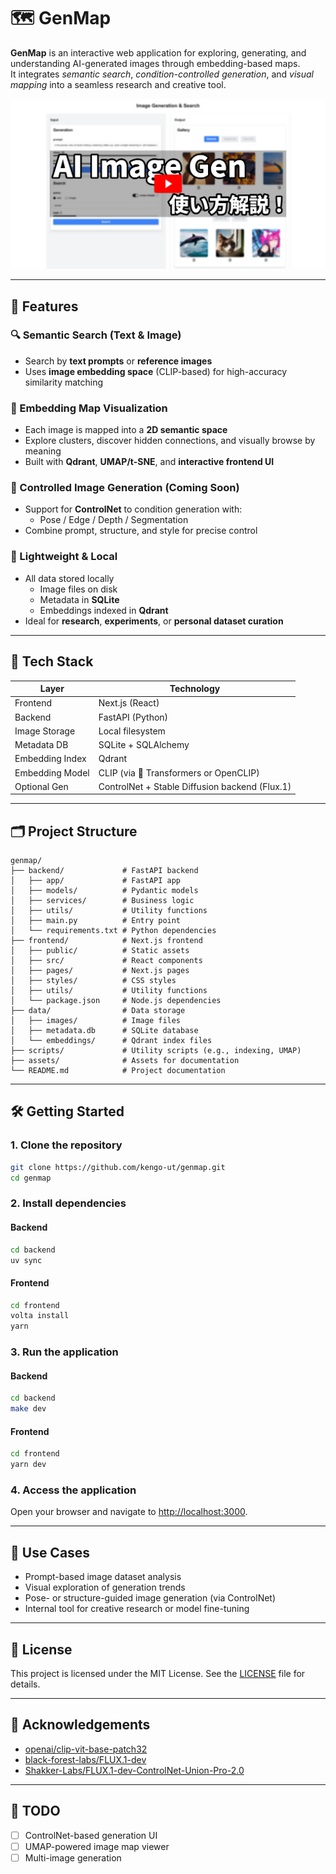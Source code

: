 # 🗺️ GenMap

**GenMap** is an interactive web application for exploring, generating, and understanding AI-generated images through embedding-based maps.  
It integrates *semantic search*, *condition-controlled generation*, and *visual mapping* into a seamless research and creative tool.

![GenMap UI Preview](./assets/genmap-preview.png)

---

## 🚀 Features

### 🔍 Semantic Search (Text & Image)
- Search by **text prompts** or **reference images**
- Uses **image embedding space** (CLIP-based) for high-accuracy similarity matching

### 🧠 Embedding Map Visualization
- Each image is mapped into a **2D semantic space**
- Explore clusters, discover hidden connections, and visually browse by meaning
- Built with **Qdrant**, **UMAP/t-SNE**, and **interactive frontend UI**

### 🎨 Controlled Image Generation (Coming Soon)
- Support for **ControlNet** to condition generation with:
  - Pose / Edge / Depth / Segmentation
- Combine prompt, structure, and style for precise control

### 💾 Lightweight & Local
- All data stored locally
  - Image files on disk
  - Metadata in **SQLite**
  - Embeddings indexed in **Qdrant**
- Ideal for **research**, **experiments**, or **personal dataset curation**

---

## 🧱 Tech Stack

| Layer | Technology |
|-------|------------|
| Frontend | Next.js (React) |
| Backend | FastAPI (Python) |
| Image Storage | Local filesystem |
| Metadata DB | SQLite + SQLAlchemy |
| Embedding Index | Qdrant |
| Embedding Model | CLIP (via 🤗 Transformers or OpenCLIP) |
| Optional Gen | ControlNet + Stable Diffusion backend (Flux.1) |

---

## 🗂️ Project Structure
```plaintext
genmap/
├── backend/             # FastAPI backend
│   ├── app/             # FastAPI app
│   ├── models/          # Pydantic models
│   ├── services/        # Business logic
│   ├── utils/           # Utility functions
│   ├── main.py          # Entry point
│   └── requirements.txt # Python dependencies
├── frontend/            # Next.js frontend
│   ├── public/          # Static assets
│   ├── src/             # React components
│   ├── pages/           # Next.js pages
│   ├── styles/          # CSS styles
│   ├── utils/           # Utility functions
│   └── package.json     # Node.js dependencies
├── data/                # Data storage
│   ├── images/          # Image files
│   ├── metadata.db      # SQLite database
│   └── embeddings/      # Qdrant index files
├── scripts/             # Utility scripts (e.g., indexing, UMAP)
├── assets/              # Assets for documentation
└── README.md            # Project documentation
```

---

## 🛠️ Getting Started

### 1. Clone the repository
```bash
git clone https://github.com/kengo-ut/genmap.git
cd genmap
```

### 2. Install dependencies
#### Backend
```bash
cd backend
uv sync
```

#### Frontend
```bash
cd frontend
volta install
yarn
```

### 3. Run the application
#### Backend
```bash
cd backend
make dev
```

#### Frontend
```bash
cd frontend
yarn dev
```

### 4. Access the application
Open your browser and navigate to [http://localhost:3000](http://localhost:3000).

---

## 🧩 Use Cases
- Prompt-based image dataset analysis
- Visual exploration of generation trends
- Pose- or structure-guided image generation (via ControlNet)
- Internal tool for creative research or model fine-tuning

---

## 📜 License
This project is licensed under the MIT License. See the [LICENSE](./LICENSE) file for details.

---

## 🙏 Acknowledgements
- [openai/clip-vit-base-patch32](https://huggingface.co/openai/clip-vit-base-patch32)
- [black-forest-labs/FLUX.1-dev](https://huggingface.co/black-forest-labs/FLUX.1-dev)
- [Shakker-Labs/FLUX.1-dev-ControlNet-Union-Pro-2.0](https://huggingface.co/Shakker-Labs/FLUX.1-dev-ControlNet-Union-Pro-2.0)

---

## 💬 TODO
- [ ] ControlNet-based generation UI
- [ ] UMAP-powered image map viewer
- [ ] Multi-image generation
